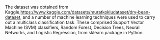 The dataset was obtained from Kaggle,https://www.kaggle.com/datasets/muratkokludataset/dry-bean-dataset, and a number of machine learning techniques were used to carry out a multiclass classification task. 
These comprised Support Vector Machine (SVM) classifiers, Random Forest, Decision Trees, Neural Networks, and Logistic Regression, from sklearn package in Python. 
